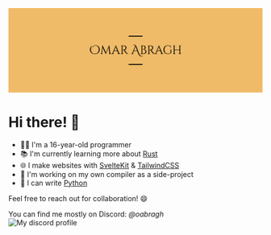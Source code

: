 ![Banner](assets/banner.png)

# Hi there! 👋

- 🧑‍💻 I'm a 16-year-old programmer
- 📚 I'm currently learning more about [Rust](https://rust-lang.org)
- 🌐 I make websites with [SvelteKit](https://kit.svelte.dev) & [TailwindCSS](https://tailwindcss.com)
- 🚀 I'm working on my own compiler as a side-project
- 🐍 I can write [Python](https://python.org)

Feel free to reach out for collaboration! 😄

You can find me mostly on Discord: *@oabragh*<br/>
![My discord profile](https://discord-readme-badge.vercel.app/api?id=)
